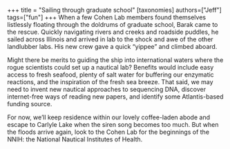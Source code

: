 +++
title = "Sailing through graduate school"
[taxonomies]
authors=["Jeff"]
tags=["fun"]
+++
When a few Cohen Lab members found themselves listlessly floating through the doldrums of graduate school, Barak came to the rescue. Quickly navigating rivers and creeks and roadside puddles, he sailed across Illinois and arrived in lab to the shock and awe of the other landlubber labs. His new crew gave a quick “yippee” and climbed aboard.

Might there be merits to guiding the ship into international waters where the rogue scientists could set up a nautical lab? Benefits would include easy access to fresh seafood, plenty of salt water for buffering our enzymatic reactions, and the inspiration of the fresh sea breeze. That said, we may need to invent new nautical approaches to sequencing DNA, discover internet-free ways of reading new papers, and identify some Atlantis-based funding source.

For now, we’ll keep residence within our lovely coffee-laden abode and escape to Carlyle Lake when the siren song becomes too much. But when the floods arrive again, look to the Cohen Lab for the beginnings of the NNIH: the National Nautical Institutes of Health.
